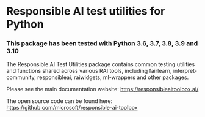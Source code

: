 # Responsible AI test utilities for Python

### This package has been tested with Python 3.6, 3.7, 3.8, 3.9 and 3.10

The Responsible AI Test Utilities package contains common testing utilities and functions shared across various RAI tools, including fairlearn, interpret-community, responsibleai, raiwidgets, ml-wrappers and other packages.

Please see the main documentation website:
https://responsibleaitoolbox.ai/

The open source code can be found here:
https://github.com/microsoft/responsible-ai-toolbox
